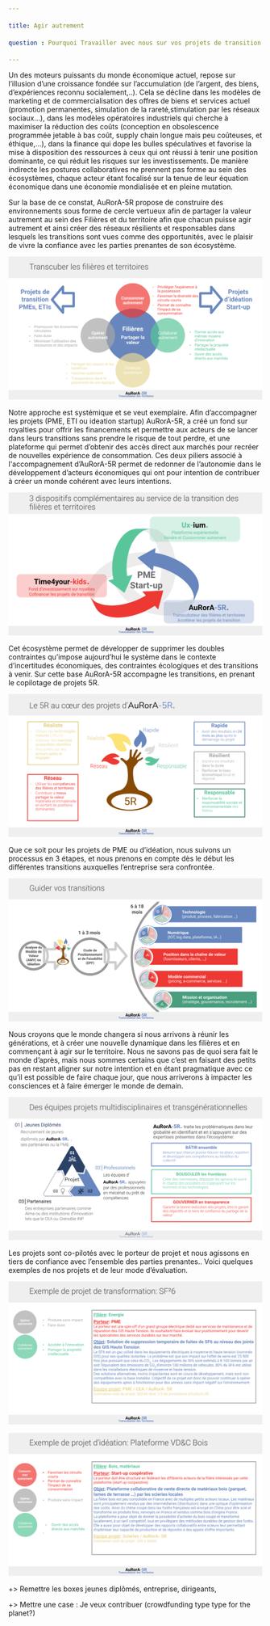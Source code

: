 ```yaml
---

title: Agir autrement

question : Pourquoi Travailler avec nous sur vos projets de transition ?

---
```


Un des moteurs puissants du monde économique actuel, repose sur l’illusion d’une croissance fondée sur l’accumulation (de l’argent, des biens, d’expériences reconnu socialement,..). Cela se décline dans les modèles de marketing et de commercialisation des offres de biens et services actuel (promotion permanentes, simulation de la rareté,stimulation par les réseaux sociaux…), dans les modèles opératoires industriels qui cherche à maximiser la réduction des coûts (conception en obsolescence programmée jetable à bas coût, supply chain longue mais peu coûteuses, et éthique,...), dans la finance qui dope les bulles spéculatives et favorise la mise à disposition des ressources à ceux qui ont réussi à tenir une position dominante, ce qui réduit les risques sur les investissements. De manière indirecte les postures collaboratives ne prennent pas forme au sein des écosystèmes, chaque acteur étant focalisé sur la tenue de leur équation économique dans une économie mondialisée et en pleine mutation.

Sur la base de ce constat, AuRorA-5R propose de construire des environnements sous forme de cercle vertueux afin de partager la valeur autrement au sein des Filières et du territoire afin que chacun puisse agir autrement et ainsi créer des réseaux résilients et responsables dans lesquels les transitions sont vues comme des opportunités, avec le plaisir de vivre la confiance avec les parties prenantes de son écosystème.

![](images/image7.png)

Notre approche est systémique et se veut exemplaire. Afin d’accompagner les projets (PME, ETI ou ideation startup) AuRorA-5R, a créé un fond sur royalties pour offrir les financements et permettre aux acteurs de se lancer dans leurs transitions sans prendre le risque de tout perdre, et une plateforme qui permet d’obtenir des accès direct aux marchés pour recréer de nouvelles expérience de consommation. Ces deux piliers associé à l'accompagnement d’AuRorA-5R permet de redonner de l’autonomie dans le développement d’acteurs économiques qui ont pour intention de contribuer à créer un monde cohérent avec leurs intentions.

![](images/image1.png)

Cet écosystème permet de développer de supprimer les doubles contraintes qu’impose aujourd’hui le système dans le contexte d’incertitudes économiques, des contraintes écologiques et des transitions à venir. Sur cette base AuRorA-5R accompagne les transitions, en prenant le copilotage de projets 5R.

![](images/image3.png)

Que ce soit pour les projets de PME ou d’idéation, nous suivons un processus en 3 étapes, et nous prenons en compte dès le début les différentes transitions auxquelles l’entreprise sera confrontée. 

![](images/image4.png)

Nous croyons que le monde changera si nous arrivons à réunir les générations, et à créer une nouvelle dynamique dans les filières et en commençant à agir sur le territoire. Nous ne savons pas de quoi sera fait le monde d’après, mais nous sommes certains que c’est en faisant des petits pas en restant aligner sur notre intention et en étant pragmatique avec ce qu’il est possible de faire chaque jour, que nous arriverons à impacter les consciences et à faire émerger le monde de demain.

![](images/image6.png)

Les projets sont co-pilotés avec le porteur de projet et nous agissons en tiers de confiance avec l’ensemble des parties prenantes.. Voici quelques exemples de nos projets et de leur mode d’évaluation.

![](images/image2.png)

![](images/image5.png)

+> Remettre les boxes jeunes diplômés, entreprise, dirigeants, 

+> Mettre une case : Je veux contribuer (crowdfunding type type for the planet?)

